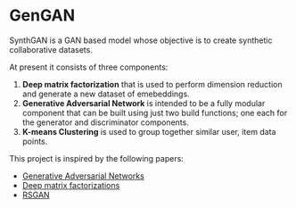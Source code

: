 # GenGAN
SynthGAN is a GAN based model whose objective is to create synthetic collaborative datasets.

At present it consists of three components:
1. **Deep matrix factorization** that is used to perform dimension reduction and generate a new dataset of emebeddings.
2. **Generative Adversarial Network** is intended to be a fully modular component that can be built using just two build functions; one each for the generator and discriminator components.
3. **K-means Clustering** is used to group together similar user, item data points.

This project is inspired by the following papers:
- [Generative Adversarial Networks](https://arxiv.org/abs/1406.2661)
- [Deep matrix factorizations](https://arxiv.org/abs/2010.00380)
- [RSGAN](https://arxiv.org/abs/2303.01297)